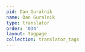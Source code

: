 ```yaml
---
pid: Dan_Guralnik
name: Dan Guralnik
type: translator
order: '034'
layout: tagpage
collection: translator_tags
---
```

